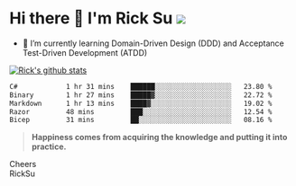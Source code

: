 # Hi there 👋 I'm Rick Su ![](https://komarev.com/ghpvc/?username=ricksu978)
<!--
**ricksu978/ricksu978** is a ✨ _special_ ✨ repository because its `README.md` (this file) appears on your GitHub profile.

Here are some ideas to get you started:

- 🔭 I’m currently working on ...
-->
- 🌱 I’m currently learning Domain-Driven Design (DDD) and Acceptance Test-Driven Development (ATDD)
<!--
- 👯 I’m looking to collaborate on ...
- 🤔 I’m looking for help with ...
- 💬 Ask me about ...
- 📫 How to reach me: ...
- 😄 Pronouns: ...
- ⚡ Fun fact: ...
-->
[![Rick's github stats](https://github-readme-stats.vercel.app/api?username=ricksu978&theme=dark)](https://github.com/ricksu978/ricksu978)

<!--START_SECTION:waka-->

```txt
C#            1 hr 31 mins    ██████░░░░░░░░░░░░░░░░░░░   23.80 %
Binary        1 hr 27 mins    █████▓░░░░░░░░░░░░░░░░░░░   22.72 %
Markdown      1 hr 13 mins    ████▓░░░░░░░░░░░░░░░░░░░░   19.02 %
Razor         48 mins         ███░░░░░░░░░░░░░░░░░░░░░░   12.54 %
Bicep         31 mins         ██░░░░░░░░░░░░░░░░░░░░░░░   08.16 %
```

<!--END_SECTION:waka-->

> **Happiness comes from acquiring the knowledge and putting it into practice.**

Cheers  
RickSu 
